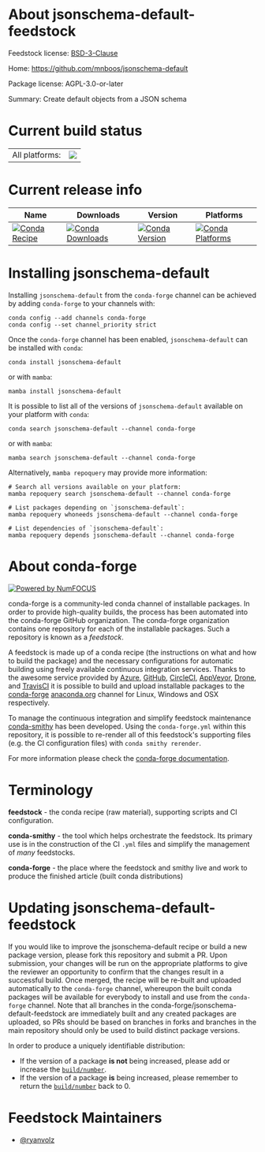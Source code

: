 About jsonschema-default-feedstock
==================================

Feedstock license: [BSD-3-Clause](https://github.com/conda-forge/jsonschema-default-feedstock/blob/main/LICENSE.txt)

Home: https://github.com/mnboos/jsonschema-default

Package license: AGPL-3.0-or-later

Summary: Create default objects from a JSON schema

Current build status
====================


<table><tr><td>All platforms:</td>
    <td>
      <a href="https://dev.azure.com/conda-forge/feedstock-builds/_build/latest?definitionId=17563&branchName=main">
        <img src="https://dev.azure.com/conda-forge/feedstock-builds/_apis/build/status/jsonschema-default-feedstock?branchName=main">
      </a>
    </td>
  </tr>
</table>

Current release info
====================

| Name | Downloads | Version | Platforms |
| --- | --- | --- | --- |
| [![Conda Recipe](https://img.shields.io/badge/recipe-jsonschema--default-green.svg)](https://anaconda.org/conda-forge/jsonschema-default) | [![Conda Downloads](https://img.shields.io/conda/dn/conda-forge/jsonschema-default.svg)](https://anaconda.org/conda-forge/jsonschema-default) | [![Conda Version](https://img.shields.io/conda/vn/conda-forge/jsonschema-default.svg)](https://anaconda.org/conda-forge/jsonschema-default) | [![Conda Platforms](https://img.shields.io/conda/pn/conda-forge/jsonschema-default.svg)](https://anaconda.org/conda-forge/jsonschema-default) |

Installing jsonschema-default
=============================

Installing `jsonschema-default` from the `conda-forge` channel can be achieved by adding `conda-forge` to your channels with:

```
conda config --add channels conda-forge
conda config --set channel_priority strict
```

Once the `conda-forge` channel has been enabled, `jsonschema-default` can be installed with `conda`:

```
conda install jsonschema-default
```

or with `mamba`:

```
mamba install jsonschema-default
```

It is possible to list all of the versions of `jsonschema-default` available on your platform with `conda`:

```
conda search jsonschema-default --channel conda-forge
```

or with `mamba`:

```
mamba search jsonschema-default --channel conda-forge
```

Alternatively, `mamba repoquery` may provide more information:

```
# Search all versions available on your platform:
mamba repoquery search jsonschema-default --channel conda-forge

# List packages depending on `jsonschema-default`:
mamba repoquery whoneeds jsonschema-default --channel conda-forge

# List dependencies of `jsonschema-default`:
mamba repoquery depends jsonschema-default --channel conda-forge
```


About conda-forge
=================

[![Powered by
NumFOCUS](https://img.shields.io/badge/powered%20by-NumFOCUS-orange.svg?style=flat&colorA=E1523D&colorB=007D8A)](https://numfocus.org)

conda-forge is a community-led conda channel of installable packages.
In order to provide high-quality builds, the process has been automated into the
conda-forge GitHub organization. The conda-forge organization contains one repository
for each of the installable packages. Such a repository is known as a *feedstock*.

A feedstock is made up of a conda recipe (the instructions on what and how to build
the package) and the necessary configurations for automatic building using freely
available continuous integration services. Thanks to the awesome service provided by
[Azure](https://azure.microsoft.com/en-us/services/devops/), [GitHub](https://github.com/),
[CircleCI](https://circleci.com/), [AppVeyor](https://www.appveyor.com/),
[Drone](https://cloud.drone.io/welcome), and [TravisCI](https://travis-ci.com/)
it is possible to build and upload installable packages to the
[conda-forge](https://anaconda.org/conda-forge) [anaconda.org](https://anaconda.org/)
channel for Linux, Windows and OSX respectively.

To manage the continuous integration and simplify feedstock maintenance
[conda-smithy](https://github.com/conda-forge/conda-smithy) has been developed.
Using the ``conda-forge.yml`` within this repository, it is possible to re-render all of
this feedstock's supporting files (e.g. the CI configuration files) with ``conda smithy rerender``.

For more information please check the [conda-forge documentation](https://conda-forge.org/docs/).

Terminology
===========

**feedstock** - the conda recipe (raw material), supporting scripts and CI configuration.

**conda-smithy** - the tool which helps orchestrate the feedstock.
                   Its primary use is in the construction of the CI ``.yml`` files
                   and simplify the management of *many* feedstocks.

**conda-forge** - the place where the feedstock and smithy live and work to
                  produce the finished article (built conda distributions)


Updating jsonschema-default-feedstock
=====================================

If you would like to improve the jsonschema-default recipe or build a new
package version, please fork this repository and submit a PR. Upon submission,
your changes will be run on the appropriate platforms to give the reviewer an
opportunity to confirm that the changes result in a successful build. Once
merged, the recipe will be re-built and uploaded automatically to the
`conda-forge` channel, whereupon the built conda packages will be available for
everybody to install and use from the `conda-forge` channel.
Note that all branches in the conda-forge/jsonschema-default-feedstock are
immediately built and any created packages are uploaded, so PRs should be based
on branches in forks and branches in the main repository should only be used to
build distinct package versions.

In order to produce a uniquely identifiable distribution:
 * If the version of a package **is not** being increased, please add or increase
   the [``build/number``](https://docs.conda.io/projects/conda-build/en/latest/resources/define-metadata.html#build-number-and-string).
 * If the version of a package **is** being increased, please remember to return
   the [``build/number``](https://docs.conda.io/projects/conda-build/en/latest/resources/define-metadata.html#build-number-and-string)
   back to 0.

Feedstock Maintainers
=====================

* [@ryanvolz](https://github.com/ryanvolz/)

